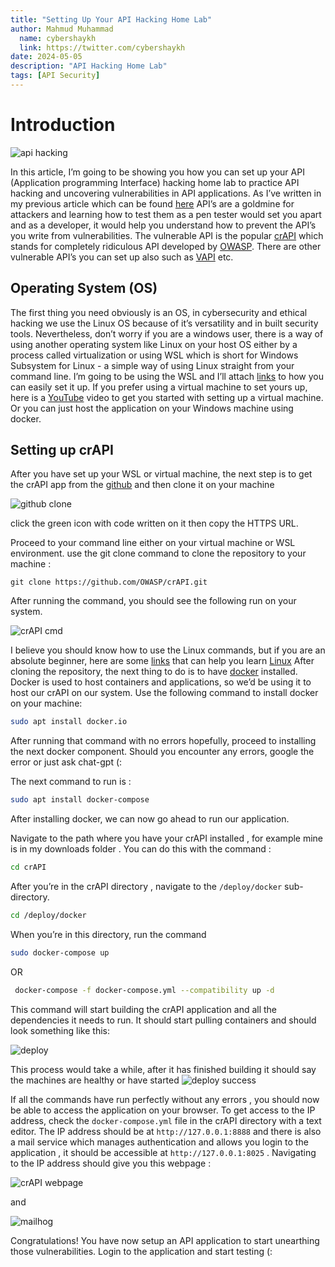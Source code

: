 ```yaml
---
title: "Setting Up Your API Hacking Home Lab"
author: Mahmud Muhammad
  name: cybershaykh
  link: https://twitter.com/cybershaykh
date: 2024-05-05
description: "API Hacking Home Lab"
tags: [API Security]
---
```


# Introduction

![api hacking](assets/img/API_hacking_home_lab.jpg)

In this article, I’m going to be showing you how you can set up your API (Application programming Interface) hacking home lab to practice API hacking and uncovering vulnerabilities in API applications. As I’ve written in my previous article which can be found [here](https://cybershaykh.github.io/posts/Introduction-to-API-Hacking/) API’s are a goldmine for attackers and learning how to test them as a pen tester would set you apart and as a developer, it would help you understand how to prevent the API’s you write from vulnerabilities. The vulnerable API is the popular [crAPI](https://github.com/OWASP/crAPI) which stands for completely ridiculous API developed by [OWASP](https://owasp.org/). There are other vulnerable API’s you can set up also such as [VAPI](https://github.com/roottusk/vapi/tree/master) etc. 

## Operating System (OS)
The first thing you need obviously is an OS, in cybersecurity and ethical hacking we use the Linux OS because of it’s versatility and in built security tools. Nevertheless, don’t worry if you are a windows user, there is a way of using another operating system like Linux on your host OS either by a process called virtualization or using WSL which is short for Windows Subsystem for Linux - a simple way of using Linux straight from your command line. I’m going to be using the WSL and I’ll attach [links](https://www.freecodecamp.org/news/how-to-install-wsl2-windows-subsystem-for-linux-2-on-windows-10/) to how you can easily set it up.  If you prefer using a virtual machine to set yours up, here is a [YouTube](https://youtu.be/MPkni85O9JA?si=vEXI0KhvLWGWLJUH) video to get you started with setting up a virtual machine. Or you can just host the application on your Windows machine using docker.  

## Setting up crAPI
After you have set up your WSL or virtual machine, the next step is to get the crAPI app from the [github](https://github.com/OWASP/crAPI) and then clone it on your machine

![github clone](assets/img/github_clone.png)

click the green icon with code written on it then copy the HTTPS URL. 

Proceed to your command line either on your virtual machine or WSL environment. use the git clone command to clone the repository to your machine : 
```
git clone https://github.com/OWASP/crAPI.git
```
After running the command, you should see the following run on your system. 

![crAPI cmd](assets/img/crAPI_cmd.png)

I believe you should know how to use the Linux commands, but if you are an absolute beginner, here are some [links](https://youtu.be/gd7BXuUQ91w?si=wfa2ChegAC1kC_zA) that can help you learn [Linux](https://youtu.be/gd7BXuUQ91w?si=wfa2ChegAC1kC_zA) After cloning the repository, the next thing to do is to have [docker](https://www.docker.com/) installed. Docker is used to host containers and applications, so we’d be using it to host our crAPI on our system. Use the following command to install docker on your machine:

```bash
sudo apt install docker.io
```
After running that command  with no errors hopefully, proceed to installing the next docker component. Should you encounter any errors, google the error or just ask chat-gpt (: 

The next command to run is : 
```bash
sudo apt install docker-compose
```
After installing docker, we can now go ahead to run our application.

 Navigate to the path where you have your crAPI installed , for example mine is in my downloads folder . You can do this with the command :
 ```bash
cd crAPI
```
After you’re in the crAPI directory , navigate to the `/deploy/docker` sub-directory.

```bash
cd /deploy/docker
```
When you’re in this directory, run the command 

```bash
sudo docker-compose up
```

OR

```bash
 docker-compose -f docker-compose.yml --compatibility up -d                 
```

This command will start building the crAPI application and all the dependencies it needs to run. It should start pulling containers and should look something like this:

![deploy](assets/img/crAPI_deploy.png)

This process would take a while, after it has finished building it should say the machines are healthy or have started
![deploy success](assets/img/crAPI_deploy_success.png)

If all the commands have run perfectly without any errors , you should now be able to access the application on your browser. To get access to the IP address, check the `docker-compose.yml` file in the crAPI directory with a text editor. The IP address should be at `http://127.0.0.1:8888` and there is also a mail service which manages authentication and allows you login to the application , it should be accessible at `http://127.0.0.1:8025` . Navigating to the IP address should give you this webpage : 

![crAPI webpage](assets/img/crAPI_webpage.png)

and

![mailhog](assets/img/crAPI_mailhog.png)

Congratulations! You have now setup an API application to start unearthing those vulnerabilities. Login to the application and start testing (:
